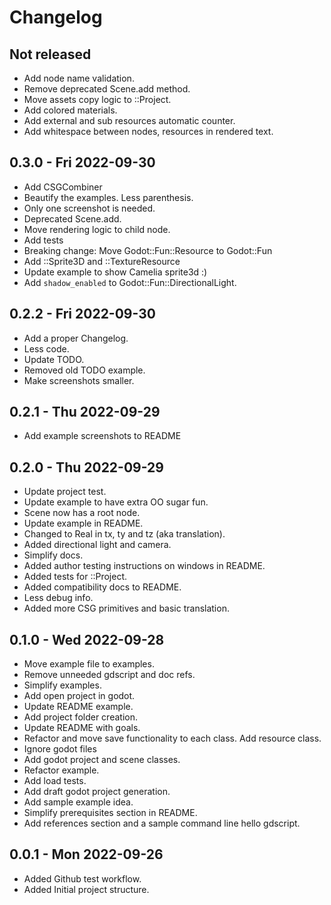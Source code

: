
# Changelog

## Not released
- Add node name validation.
- Remove deprecated Scene.add method.
- Move assets copy logic to ::Project.
- Add colored materials.
- Add external and sub resources automatic counter.
- Add whitespace between nodes, resources in rendered text.

## 0.3.0 - Fri 2022-09-30
- Add CSGCombiner
- Beautify the examples. Less parenthesis.
- Only one screenshot is needed.
- Deprecated Scene.add.
- Move rendering logic to child node.
- Add tests
- Breaking change: Move Godot::Fun::Resource to Godot::Fun
- Add ::Sprite3D and ::TextureResource
- Update example to show Camelia sprite3d :)
- Add `shadow_enabled` to Godot::Fun::DirectionalLight.

## 0.2.2 - Fri 2022-09-30
- Add a proper Changelog.
- Less code.
- Update TODO.
- Removed old TODO example.
- Make screenshots smaller.

## 0.2.1 - Thu 2022-09-29
- Add example screenshots to README

## 0.2.0 - Thu 2022-09-29
- Update project test.
- Update example to have extra OO sugar fun.
- Scene now has a root node.
- Update example in README.
- Changed to Real in tx, ty and tz (aka translation).
- Added directional light and camera.
- Simplify docs.
- Added author testing instructions on windows in README.
- Added tests for ::Project.
- Added compatibility docs to README.
- Less debug info.
- Added more CSG primitives and basic translation.

## 0.1.0 - Wed 2022-09-28

- Move example file to examples.
- Remove unneeded gdscript and doc refs.
- Simplify examples.
- Add open project in godot.
- Update README example.
- Add project folder creation.
- Update README with goals.
- Refactor and move save functionality to each class. Add resource class.
- Ignore godot files
- Add godot project and scene classes.
- Refactor example.
- Add load tests.
- Add draft godot project generation.
- Add sample example idea.
- Simplify prerequisites section in README.
- Add references section and a sample command line hello gdscript.

## 0.0.1 - Mon 2022-09-26

- Added Github test workflow.
- Added Initial project structure.


